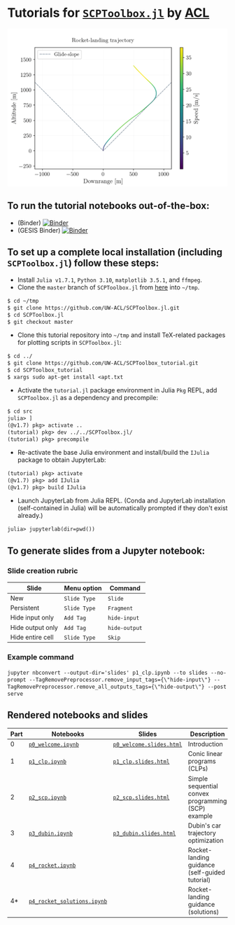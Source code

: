 # Tutorials for [`SCPToolbox.jl`](https://github.com/UW-ACL/SCPToolbox.jl) by [ACL](https://depts.washington.edu/uwacl/)

<p align="center">
  <img src="src/media/rocket_landing.gif" width="650px">
</p>

## To run the tutorial notebooks out-of-the-box:

  - (Binder) [![Binder](https://mybinder.org/badge_logo.svg)](https://mybinder.org/v2/gh/UW-ACL/SCPToolbox_tutorial/master?labpath=tutorial%2Fsrc%2Fp1_clp.ipynb)
  - (GESIS Binder) [![Binder](https://notebooks.gesis.org/binder/badge_logo.svg)](https://notebooks.gesis.org/binder/v2/gh/UW-ACL/SCPToolbox_tutorial/master?labpath=tutorial%2Fsrc%2Fp1_clp.ipynb)

## To set up a complete local installation (including `SCPToolbox.jl`) follow these steps:

  - Install `Julia v1.7.1`, `Python 3.10`, `matplotlib 3.5.1`, and `ffmpeg`.  
  - Clone the `master` branch of `SCPToolbox.jl` from [here](https://github.com/UW-ACL/SCPToolbox.jl/tree/master) into `~/tmp`.
  ```
  $ cd ~/tmp
  $ git clone https://github.com/UW-ACL/SCPToolbox.jl.git
  $ cd SCPToolbox.jl
  $ git checkout master
  ```
  - Clone this tutorial repository into `~/tmp` and install TeX-related packages for plotting scripts in `SCPToolbox.jl`:
  ```
  $ cd ../
  $ git clone https://github.com/UW-ACL/SCPToolbox_tutorial.git
  $ cd SCPToolbox_tutorial
  $ xargs sudo apt-get install <apt.txt
  ```
  - Activate the `tutorial.jl` package environment in Julia `Pkg` REPL, add `SCPToolbox.jl` as a dependency and precompile:
  ```
  $ cd src
  julia> ]
  (@v1.7) pkg> activate ..
  (tutorial) pkg> dev ../../SCPToolbox.jl/
  (tutorial) pkg> precompile
  ```
  - Re-activate the base Julia environment and install/build the `IJulia` package to obtain JupyterLab:
  ```
  (tutorial) pkg> activate
  (@v1.7) pkg> add IJulia
  (@v1.7) pkg> build IJulia
  ```
  - Launch JupyterLab from Julia REPL. (Conda and JupyterLab installation (self-contained in Julia) will be automatically prompted if they don't exist already.)
  ```
  julia> jupyterlab(dir=pwd())
  ```
  
## To generate slides from a Jupyter notebook:

### Slide creation rubric

| Slide             | Menu option  | Command       |
| ----------------- | ------------ | ------------- |
| New               | `Slide Type` | `Slide`       |
| Persistent        | `Slide Type` | `Fragment`    |
| Hide input only   | `Add Tag`    | `hide-input`  |
| Hide output only  | `Add Tag`    | `hide-output` |
| Hide entire cell  | `Slide Type` | `Skip`        |

### Example command

```
jupyter nbconvert --output-dir='slides' p1_clp.ipynb --to slides --no-prompt --TagRemovePreprocessor.remove_input_tags={\"hide-input\"} --TagRemovePreprocessor.remove_all_outputs_tags={\"hide-output\"} --post serve
```

## Rendered notebooks and slides

| Part          | Notebooks              | Slides                       | Description                                        |
| ------------- | ---------------------- | ---------------------------- | -------------------------------------------------- |
| 0             | [`p0_welcome.ipynb`](https://nbviewer.org/github/UW-ACL/SCPToolbox_tutorial/blob/master/src/p0_welcome.ipynb) | [`p0_welcome.slides.html`](https://nbviewer.org/github/UW-ACL/SCPToolbox_tutorial/blob/master/src/slides/p0_welcome.slides.html#/) | Introduction                                       |
| 1             | [`p1_clp.ipynb`](https://nbviewer.org/github/UW-ACL/SCPToolbox_tutorial/blob/master/src/p1_clp.ipynb)     | [`p1_clp.slides.html`](https://nbviewer.org/github/UW-ACL/SCPToolbox_tutorial/blob/master/src/slides/p1_clp.slides.html#/)     | Conic linear programs (CLPs)                       |
| 2             | [`p2_scp.ipynb`](https://nbviewer.org/github/UW-ACL/SCPToolbox_tutorial/blob/master/src/p2_scp.ipynb)     | [`p2_scp.slides.html`](https://nbviewer.org/github/UW-ACL/SCPToolbox_tutorial/blob/master/src/slides/p2_scp.slides.html#/)     | Simple sequential convex programming (SCP) example |
| 3             | [`p3_dubin.ipynb`](https://nbviewer.org/github/UW-ACL/SCPToolbox_tutorial/blob/master/src/p3_dubin.ipynb)   | [`p3_dubin.slides.html`](https://nbviewer.org/github/UW-ACL/SCPToolbox_tutorial/blob/master/src/slides/p3_dubin.slides.html#/)   | Dubin's car trajectory optimization                |
| 4             | [`p4_rocket.ipynb`](https://nbviewer.org/github/UW-ACL/SCPToolbox_tutorial/blob/master/src/p4_rocket.ipynb)  |                            | Rocket-landing guidance (self-guided tutorial) |
| 4*            | [`p4_rocket_solutions.ipynb`](https://nbviewer.org/github/UW-ACL/SCPToolbox_tutorial/blob/535fa41cf2fb65506225d77fb9f6e74de9257045/src/p4_rocket_solutions.ipynb)  |                                          | Rocket-landing guidance (solutions) |
